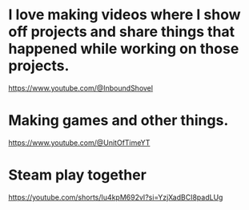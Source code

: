 # I love making videos where I show off projects and share things that happened while working on those projects.
https://www.youtube.com/@InboundShovel


# Making games and other things.
https://www.youtube.com/@UnitOfTimeYT

# Steam play together
https://youtube.com/shorts/Iu4kpM692vI?si=YzjXadBCI8padLUg 
